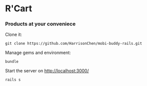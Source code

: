 # R'Cart
### Products at your conveniece

Clone it:
```
git clone https://github.com/HarrisonChen/mobi-buddy-rails.git
```

Manage gems and environment:
```
bundle
```

Start the server on <a href="http://localhost:3000/">http://localhost:3000/</a>
```
rails s
```